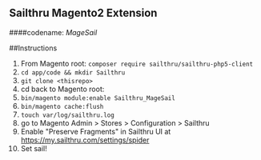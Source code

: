 Sailthru Magento2 Extension
----------------------
####codename: *MageSail*

##Instructions
1. From Magento root: `composer require sailthru/sailthru-php5-client`
2. `cd app/code && mkdir Sailthru`
3. `git clone <thisrepo>`
4.  cd back to Magento root: 
5. `bin/magento module:enable Sailthru_MageSail`
6. `bin/magento cache:flush`
7. `touch var/log/sailthru.log`
8. go to Magento Admin > Stores > Configuration > Sailthru
9. Enable "Preserve Fragments" in Sailthru UI at https://my.sailthru.com/settings/spider
10. Set sail!
